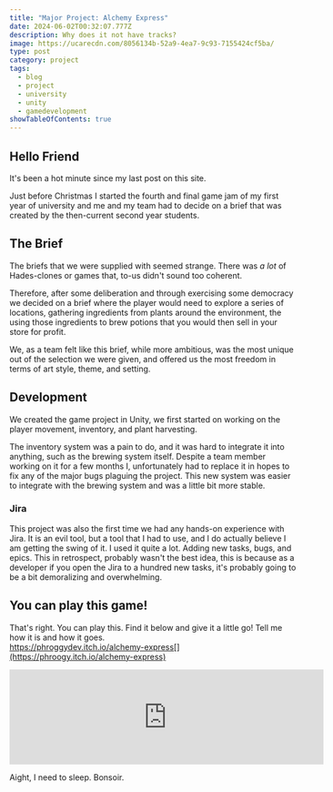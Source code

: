 ```yaml
---
title: "Major Project: Alchemy Express"
date: 2024-06-02T00:32:07.777Z
description: Why does it not have tracks?
image: https://ucarecdn.com/8056134b-52a9-4ea7-9c93-7155424cf5ba/
type: post
category: project
tags:
  - blog
  - project
  - university
  - unity
  - gamedevelopment
showTableOfContents: true
---
```

## Hello Friend

It's been a hot minute since my last post on this site.

Just before Christmas I started the fourth and final game jam of my first year of university and me and my team had to decide on a brief that was created by the then-current second year students.

## The Brief

The briefs that we were supplied with seemed strange. There was *a lot* of Hades-clones or games that, to-us didn't sound too coherent.

Therefore, after some deliberation and through exercising some democracy we decided on a brief where the player would need to explore a series of locations, gathering ingredients from plants around the environment, the  using those ingredients to brew potions that you would then sell in your store for profit.

We, as a team felt like this brief, while more ambitious, was the most unique out of the selection we were given, and offered us the most freedom in terms of art style, theme, and setting.

## Development

We created the game project in Unity, we first started on working on the player movement, inventory, and plant harvesting.

The inventory system was a pain to do, and it was hard to integrate it into anything, such as the brewing system itself. Despite a team member working on it for a few months I, unfortunately had to replace it in hopes to fix any of the major bugs plaguing the project. This new system was easier to integrate with the brewing system and was a little bit more stable.

### Jira

This project was also the first time we had any hands-on experience with Jira. It is an evil tool, but a tool that I had to use, and I do actually believe I am getting the swing of it. I used it quite a lot. Adding new tasks, bugs, and epics. This in retrospect, probably wasn't the best idea, this is because as a developer if you open the Jira to a hundred new tasks, it's probably going to be a bit demoralizing and overwhelming.

## You can play this game!

That's right. You can play this. Find it below and give it a little go! Tell me how it is and how it goes.\
https://phroggydev.itch.io/alchemy-express[](https://phroogy.itch.io/alchemy-express)

<iframe frameborder="0" src="https://itch.io/embed/2684586?bg_color=ffffff" width="552" height="167"><a href="https://phroogy.itch.io/alchemy-express">Alchemy Express by Phroogy</a></iframe>

Aight, I need to sleep. Bonsoir.